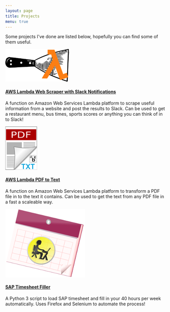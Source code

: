 ```yaml
---
layout: page
title: Projects
menu: true
---
```


Some projects I've done are listed below, hopefully you can find some of them
useful.

![AWS Lambda Slack Web Scraper](/img/17/lambda-scraper-logo.png 'AWS Lambda Slack Web Scraper')

#### [AWS Lambda Web Scraper with Slack Notifications](https://github.com/dueyfinster/lambda-scraper)

A function on Amazon Web Services Lambda platform to scrape useful information
from a website and post the results to Slack. Can be used to get a restaurant
menu, bus times, sports scores or anything you can think of in to Slack!

![AWS Lambda PDF To Text](/img/17/pdf-txt.png 'AWS Lambda PDF to Text')

#### [AWS Lambda PDF to Text](https://github.com/dueyfinster/lambda-pdf-to-text)

A function on Amazon Web Services Lambda platform to transform a PDF file in to
the text it contains. Can be used to get the text from any PDF file in a fast a
scaleable way.

![SAP Timesheet Filler](/img/17/timesheet-filler-logo.png 'SAP Timesheet filler')

#### [SAP Timesheet Filler](https://github.com/dueyfinster/timesheet-filler)

A Python 3 script to load SAP timesheet and fill in your 40 hours per week
automatically. Uses Firefox and Selenium to automate the process!
